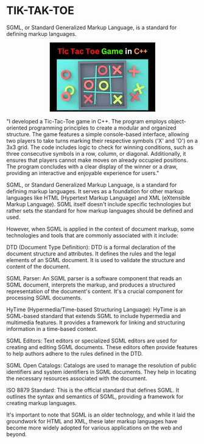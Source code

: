 # TIK-TAK-TOE
SGML, or Standard Generalized Markup Language, is a standard for defining markup languages.
<center><img src="tik-tak image.jpeg"></center>

"I developed a Tic-Tac-Toe game in C++. The program employs object-oriented programming principles to create a modular and organized structure. The game features a simple console-based interface, allowing two players to take turns marking their respective symbols ('X' and 'O') on a 3x3 grid. The code includes logic to check for winning conditions, such as three consecutive symbols in a row, column, or diagonal. Additionally, it ensures that players cannot make moves on already occupied positions. The program concludes with a clear display of the winner or a draw, providing an interactive and enjoyable experience for users."

SGML, or Standard Generalized Markup Language, is a standard for defining markup languages. It serves as a foundation for other markup languages like HTML (Hypertext Markup Language) and XML (eXtensible Markup Language). SGML itself doesn't include specific technologies but rather sets the standard for how markup languages should be defined and used.

However, when SGML is applied in the context of document markup, some technologies and tools that are commonly associated with it include:

DTD (Document Type Definition): DTD is a formal declaration of the document structure and attributes. It defines the rules and the legal elements of an SGML document. It is used to validate the structure and content of the document.

SGML Parser: An SGML parser is a software component that reads an SGML document, interprets the markup, and produces a structured representation of the document's content. It's a crucial component for processing SGML documents.

HyTime (Hypermedia/Time-based Structuring Language): HyTime is an SGML-based standard that extends SGML to include hypermedia and multimedia features. It provides a framework for linking and structuring information in a time-based context.

SGML Editors: Text editors or specialized SGML editors are used for creating and editing SGML documents. These editors often provide features to help authors adhere to the rules defined in the DTD.

SGML Open Catalogs: Catalogs are used to manage the resolution of public identifiers and system identifiers in SGML documents. They help in locating the necessary resources associated with the document.

ISO 8879 Standard: This is the official standard that defines SGML. It outlines the syntax and semantics of SGML, providing a framework for creating markup languages.

It's important to note that SGML is an older technology, and while it laid the groundwork for HTML and XML, these later markup languages have become more widely adopted for various applications on the web and beyond.

